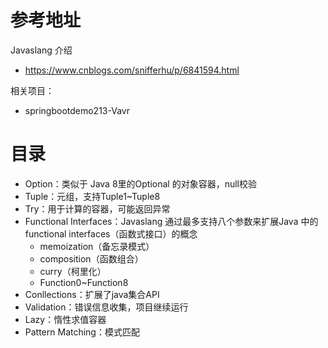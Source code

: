 # 参考地址
Javaslang 介绍
- https://www.cnblogs.com/snifferhu/p/6841594.html

相关项目：
- springbootdemo213-Vavr

# 目录
- Option：类似于 Java 8里的Optional 的对象容器，null校验
- Tuple：元组，支持Tuple1~Tuple8
- Try：用于计算的容器，可能返回异常
- Functional Interfaces：Javaslang 通过最多支持八个参数来扩展Java 中的functional interfaces（函数式接口）的概念
    - memoization（备忘录模式）
    - composition（函数组合）
    - curry（柯里化）
    - Function0~Function8
- Conllections：扩展了java集合API
- Validation：错误信息收集，项目继续运行
- Lazy：惰性求值容器
- Pattern Matching：模式匹配